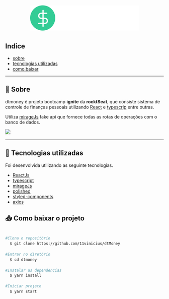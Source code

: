<h1 align="center">
    <img src="src/assets/logo.svg" >
</h1>

## Indice
- [sobre](#-sobre)
- [tecnologias utilizadas](#-Tecnologias-utilizadas)
- [como baixar](#-Como-baixar-o-projeto)
---

## 📝 Sobre

dtmoney é projeto bootcamp **ignite** da **rocktSeat**, que consiste sistema de controle de finanças pessoais utilizando <a href="https://pt-br.reactjs.org/">React</a> e <a href="https://www.typescriptlang.org/">typescrip</a> entre outras.

Utiliza <a href="https://miragejs.com/">mirageJs</a> fake api que fornece todas as rotas de operações com o banco de dados. 

<div>
    <img src="https://ik.imagekit.io/b6zkufswuz/tudo_1__ay6SLcrq7.png">
     
</div>

---
## 🚀 Tecnologias utilizadas

Foi desenvolvida utilizando as seguinte tecnologias.

- [ReactJs](https://pt-br.reactjs.org/)
- [typescript](https://www.typescriptlang.org/)
- [mirageJs](https://miragejs.com/)
- [polished](https://polished.js.org/)
- [styled-components](https://styled-components.com/)
- [axios](https://github.com/axios/axios)

## 📥 Como baixar o projeto

```bash

#Clona o repositório
  $ git clone https://github.com/11vinicius/dtMoney

#Entrar no diretório
  $ cd dtmoney

#Instalar as dependencias
  $ yarn install

#Iniciar projeto
  $ yarn start
```